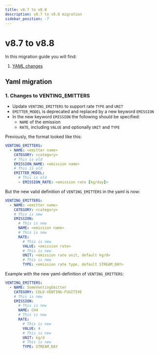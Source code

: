 ```yaml
---
title: v8.7 to v8.8
description: v8.7 to v8.8 migration
sidebar_position: -7
---
```


# v8.7 to v8.8

In this migration guide you will find:

1. [YAML changes](#yaml-migration)

## Yaml migration

### 1. Changes to VENTING_EMITTERS
- Update `VENTING_EMITTERS` to support rate `TYPE` and `UNIT`
- `EMITTER_MODEL` is deprecated and replaced by a new keyword `EMISSION`
- In the new keyword `EMISSION` the following should be specified: 
  - `NAME` of the emission
  - `RATE`, including `VALUE` and optionally `UNIT` and `TYPE`

Previously, the format looked like this:

```yaml
VENTING_EMITTERS:
  - NAME: <emitter name>
    CATEGORY: <category>
    # This is old
    EMISSION_NAME: <emission name>
    # This is old
    EMITTER_MODEL:
      # This is old
      - EMISSION_RATE: <emission rate [kg/day]>
```

But the new valid definition of `VENTING_EMITTERS` in the yaml is now:

```yaml
VENTING_EMITTERS:
  - NAME: <emitter name>
    CATEGORY: <category>
    # This is new
    EMISSION:
      # This is new
      NAME: <emission name>
      # This is new
      RATE:
        # This is new
        VALUE: <emission rate>
        # This is new
        UNIT: <emission rate unit, default kg/d>
        # This is new
        TYPE: <emission rate type, default STREAM_DAY>
```
Example with the new yaml-definition of `VENTING_EMITTERS`:

```yaml
VENTING_EMITTERS:
  - NAME: SomeVentingEmitter
    CATEGORY: COLD-VENTING-FUGITIVE
    # This is new
    EMISSION:
      # This is new
      NAME: CH4
      # This is new
      RATE:
        # This is new
        VALUE: 4
        # This is new
        UNIT: kg/d
        # This is new
        TYPE: STREAM_DAY
```